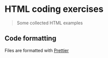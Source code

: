 # HTML coding exercises

> Some collected HTML examples

## Code formatting

Files are formatted with [Prettier](https://prettier.io/docs/en/editors.html)

